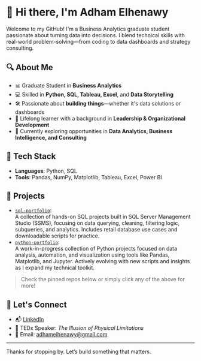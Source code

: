 # 👋 Hi there, I'm Adham Elhenawy

Welcome to my GitHub! I'm a Business Analytics graduate student passionate about turning data into decisions. I blend technical skills with real-world problem-solving—from coding to data dashboards and strategy consulting.

## 🔍 About Me

- 📊 Graduate Student in **Business Analytics**  
- 💻 Skilled in **Python, SQL, Tableau, Excel**, and **Data Storytelling**  
- 🛠️ Passionate about **building things**—whether it's data solutions or dashboards  
- 🧠 Lifelong learner with a background in **Leadership & Organizational Development**  
- 🔎 Currently exploring opportunities in **Data Analytics, Business Intelligence, and Consulting**

## 🧰 Tech Stack

- **Languages**: Python, SQL  
- **Tools**: Pandas, NumPy, Matplotlib, Tableau, Excel, Power BI  

## 📂 Projects
- [`sql-portfolio`](https://github.com/AdhamELH/sql-portfolio):  
  A collection of hands-on SQL projects built in SQL Server Management Studio (SSMS), focusing on data querying, cleaning, filtering logic, subqueries, and analytics. Includes retail database use cases and downloadable scripts for practice.
- [`python-portfolio`](https://github.com/AdhamELH/python-portfolio):  
  A work-in-progress collection of Python projects focused on data analysis, automation, and visualization using tools like Pandas, Matplotlib, and Jupyter. Actively evolving with new scripts and insights as I expand my technical toolkit.

> Check the pinned repos below or simply click any of the above for more!

## 📣 Let's Connect

- 📬 [LinkedIn](https://www.linkedin.com/in/adhamelhenawy/)
- 🧠 TEDx Speaker: *The Illusion of Physical Limitations*
- 📧 Email: adhamelhenawy@gmail.com
---

Thanks for stopping by. Let’s build something that matters.
